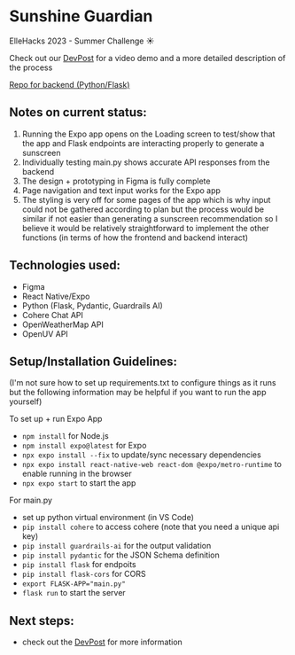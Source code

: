 # Sunshine Guardian
ElleHacks 2023 - Summer Challenge ☀️

Check out our [DevPost](https://devpost.com/software/sunshine-guardian) for a video demo and a more detailed description of the process

[Repo for backend (Python/Flask)](https://github.com/kkatherineliu/sunshine-guardian)

## Notes on current status:
1) Running the Expo app opens on the Loading screen to test/show that the app and Flask endpoints are interacting properly to generate a sunscreen
2) Individually testing main.py shows accurate API responses from the backend
3) The design + prototyping in Figma is fully complete
4) Page navigation and text input works for the Expo app
5) The styling is very off for some pages of the app which is why input could not be gathered according to plan but the process would be similar if not easier than generating a sunscreen recommendation so I believe it would be relatively straightforward to implement the other functions (in terms of how the frontend and backend interact)

## Technologies used:
- Figma
- React Native/Expo
- Python (Flask, Pydantic, Guardrails AI)
- Cohere Chat API
- OpenWeatherMap API
- OpenUV API

## Setup/Installation Guidelines:
(I'm not sure how to set up requirements.txt to configure things as it runs but the following information may be helpful if you want to run the app yourself)

To set up + run Expo App
- `npm install` for Node.js
- `npm install expo@latest` for Expo
- `npx expo install --fix` to update/sync necessary dependencies
- `npx expo install react-native-web react-dom @expo/metro-runtime` to enable running in the browser
- `npx expo start` to start the app

For main.py
- set up python virtual environment (in VS Code)
- `pip install cohere` to access cohere (note that you need a unique api key)
- `pip install guardrails-ai` for the output validation 
- `pip install pydantic` for the JSON Schema definition
- `pip install flask` for endpoits
- `pip install flask-cors` for CORS
- `export FLASK-APP="main.py"`
- `flask run` to start the server
  
## Next steps:
- check out the [DevPost](https://devpost.com/software/sunshine-guardian) for more information
